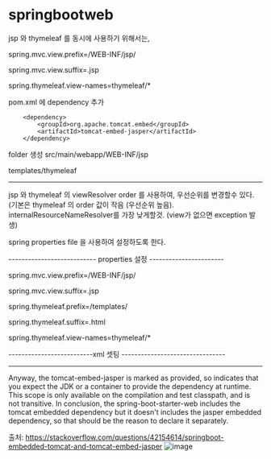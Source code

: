 # springbootweb

jsp 와 thymeleaf 를 동시에 사용하기 위해서는,

spring.mvc.view.prefix=/WEB-INF/jsp/

spring.mvc.view.suffix=.jsp

spring.thymeleaf.view-names=thymeleaf/*

pom.xml 에 dependency 추가

		
		<dependency>
			<groupId>org.apache.tomcat.embed</groupId>
			<artifactId>tomcat-embed-jasper</artifactId>
		</dependency>
		
folder 생성
src/main/webapp/WEB-INF/jsp

templates/thymeleaf

-------------------------------------------------------------------

jsp 와 thymeleaf 의 viewResolver order 를 사용하여, 우선순위를 변경할수 있다. (기본은 thymeleaf 의 order 값이 작음 (우선순위 높음). internalResourceNameResolver를 가장 낮게할것. (view가 없으면 exception 발생)

spring properties file 을 사용하여 설정하도록 한다.

--------------------------- properties 설정 -----------------------

spring.mvc.view.prefix=/WEB-INF/jsp/

spring.mvc.view.suffix=.jsp

spring.thymeleaf.prefix=/templates/

spring.thymeleaf.suffix=.html

spring.thymeleaf.view-names=thymeleaf/*

--------------------------xml 셋팅 --------------------------------

<bean id="templateResolver" class="org.thymeleaf.templateresolver.ServletContextTemplateResolver">
     <property name="prefix" value="/WEB-INF/views/" />
     <property name="suffix" value=".html" />
     <property name="viewNames" value="thymeleaf/*" />
     <property name="templateMode" value="HTML5" />
</bean>

<bean id="jspViewResolver" class="org.springframework.web.servlet.view.InternalResourceViewResolver">
     <property name="viewClass" value="org.springframework.web.servlet.view.JstlView" />
     <property name="prefix" value="/WEB-INF/views/" />
     <property name="viewNames" value="jsp/*" />
     <property name="suffix" value=".jsp" />
</bean>

-------------------------------------------------------------------

Anyway, the tomcat-embed-jasper is marked as provided, so indicates that you expect the JDK or a container to provide the dependency at runtime. This scope is only available on the compilation and test classpath, and is not transitive.
In conclusion, the spring-boot-starter-web includes the tomcat embedded dependency but it doesn't includes the jasper embedded dependency, so that should be the reason to declare it separately.

출처: <https://stackoverflow.com/questions/42154614/springboot-embedded-tomcat-and-tomcat-embed-jasper> 
![image](https://user-images.githubusercontent.com/31008617/117125494-8b7f9b80-add4-11eb-8617-78f233992f1d.png)


